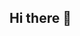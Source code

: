 ## Hi there 👋

<!--
**Switchem/Switchem** is a ✨ _special_ ✨ repository because its `README.md` (this file) appears on your GitHub profile.

Here are some ideas to get you started:

- 🔭 I’m currently working on getting my network+
- 🌱 I’m currently learning network+
- 🤔 I’m looking for help with finding resources to learn networking and cybersecurity skills and a little bit of coding 
- 💬 Ask me about why I'm intrested in cyber
- 📫 How to reach me: I'll reach you I'm batman
- 😄 Pronouns: call me he/him does not matter to me
- ⚡ Fun fact: I love meeting new people
-->
